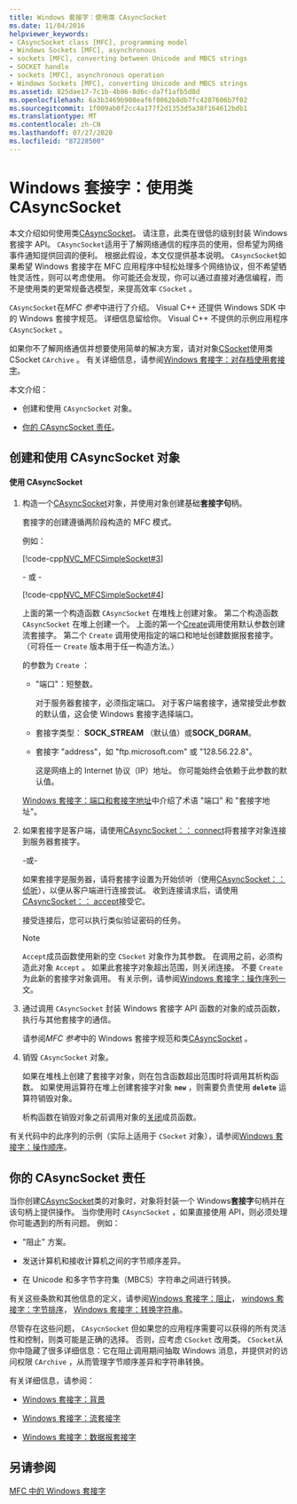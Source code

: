 ```yaml
---
title: Windows 套接字：使用类 CAsyncSocket
ms.date: 11/04/2016
helpviewer_keywords:
- CAsyncSocket class [MFC], programming model
- Windows Sockets [MFC], asynchronous
- sockets [MFC], converting between Unicode and MBCS strings
- SOCKET handle
- sockets [MFC], asynchronous operation
- Windows Sockets [MFC], converting Unicode and MBCS strings
ms.assetid: 825dae17-7c1b-4b86-8d6c-da7f1afb5d8d
ms.openlocfilehash: 6a3b3469b908eaf6f8062b8db7fc4287606b7f02
ms.sourcegitcommit: 1f009ab0f2cc4a177f2d1353d5a38f164612bdb1
ms.translationtype: MT
ms.contentlocale: zh-CN
ms.lasthandoff: 07/27/2020
ms.locfileid: "87228500"
---
```

# <a name="windows-sockets-using-class-casyncsocket"></a>Windows 套接字：使用类 CAsyncSocket

本文介绍如何使用类[CAsyncSocket](../mfc/reference/casyncsocket-class.md)。 请注意，此类在很低的级别封装 Windows 套接字 API。 `CAsyncSocket`适用于了解网络通信的程序员的使用，但希望为网络事件通知提供回调的便利。 根据此假设，本文仅提供基本说明。 `CAsyncSocket`如果希望 Windows 套接字在 MFC 应用程序中轻松处理多个网络协议，但不希望牺牲灵活性，则可以考虑使用。 你可能还会发现，你可以通过直接对通信编程，而不是使用类的更常规备选模型，来提高效率 `CSocket` 。

`CAsyncSocket`在*MFC 参考*中进行了介绍。 Visual C++ 还提供 Windows SDK 中的 Windows 套接字规范。 详细信息留给你。 Visual C++ 不提供的示例应用程序 `CAsyncSocket` 。

如果你不了解网络通信并想要使用简单的解决方案，请对对象[CSocket](../mfc/reference/csocket-class.md)使用类 CSocket `CArchive` 。 有关详细信息，请参阅[Windows 套接字：对存档使用套接字](../mfc/windows-sockets-using-sockets-with-archives.md)。

本文介绍：

- 创建和使用 `CAsyncSocket` 对象。

- [你的 CAsyncSocket 责任](#_core_your_responsibilities_with_casyncsocket)。

## <a name="creating-and-using-a-casyncsocket-object"></a><a name="_core_creating_and_using_a_casyncsocket_object"></a>创建和使用 CAsyncSocket 对象

#### <a name="to-use-casyncsocket"></a>使用 CAsyncSocket

1. 构造一个[CAsyncSocket](../mfc/reference/casyncsocket-class.md)对象，并使用对象创建基础**套接字句**柄。

   套接字的创建遵循两阶段构造的 MFC 模式。

   例如：

   [!code-cpp[NVC_MFCSimpleSocket#3](../mfc/codesnippet/cpp/windows-sockets-using-class-casyncsocket_1.cpp)]

     \- 或 -

   [!code-cpp[NVC_MFCSimpleSocket#4](../mfc/codesnippet/cpp/windows-sockets-using-class-casyncsocket_2.cpp)]

   上面的第一个构造函数 `CAsyncSocket` 在堆栈上创建对象。 第二个构造函数 `CAsyncSocket` 在堆上创建一个。 上面的第一个[Create](../mfc/reference/casyncsocket-class.md#create)调用使用默认参数创建流套接字。 第二个 `Create` 调用使用指定的端口和地址创建数据报套接字。 （可将任一 `Create` 版本用于任一构造方法。）

   的参数为 `Create` ：

   - "端口"：短整数。

      对于服务器套接字，必须指定端口。 对于客户端套接字，通常接受此参数的默认值，这会使 Windows 套接字选择端口。

   - 套接字类型： **SOCK_STREAM** （默认值）或**SOCK_DGRAM**。

   - 套接字 "address"，如 "ftp.microsoft.com" 或 "128.56.22.8"。

      这是网络上的 Internet 协议（IP）地址。 你可能始终会依赖于此参数的默认值。

   [Windows 套接字：端口和套接字地址](../mfc/windows-sockets-ports-and-socket-addresses.md)中介绍了术语 "端口" 和 "套接字地址"。

1. 如果套接字是客户端，请使用[CAsyncSocket：： connect](../mfc/reference/casyncsocket-class.md#connect)将套接字对象连接到服务器套接字。

     -或-

   如果套接字是服务器，请将套接字设置为开始侦听（使用[CAsyncSocket：：侦听](../mfc/reference/casyncsocket-class.md#listen)），以便从客户端进行连接尝试。 收到连接请求后，请使用[CAsyncSocket：： accept](../mfc/reference/casyncsocket-class.md#accept)接受它。

   接受连接后，您可以执行类似验证密码的任务。

    > [!NOTE]
    >  `Accept`成员函数使用新的空 `CSocket` 对象作为其参数。 在调用之前，必须构造此对象 `Accept` 。 如果此套接字对象超出范围，则关闭连接。 不要 `Create` 为此新的套接字对象调用。 有关示例，请参阅[Windows 套接字：操作序列一](../mfc/windows-sockets-sequence-of-operations.md)文。

1. 通过调用 `CAsyncSocket` 封装 Windows 套接字 API 函数的对象的成员函数，执行与其他套接字的通信。

   请参阅*MFC 参考*中的 Windows 套接字规范和类[CAsyncSocket](../mfc/reference/casyncsocket-class.md) 。

1. 销毁 `CAsyncSocket` 对象。

   如果在堆栈上创建了套接字对象，则在包含函数超出范围时将调用其析构函数。 如果使用运算符在堆上创建套接字对象 **`new`** ，则需要负责使用 **`delete`** 运算符销毁对象。

   析构函数在销毁对象之前调用对象的[关闭](../mfc/reference/casyncsocket-class.md#close)成员函数。

有关代码中的此序列的示例（实际上适用于 `CSocket` 对象），请参阅[Windows 套接字：操作顺序](../mfc/windows-sockets-sequence-of-operations.md)。

## <a name="your-responsibilities-with-casyncsocket"></a><a name="_core_your_responsibilities_with_casyncsocket"></a>你的 CAsyncSocket 责任

当你创建[CAsyncSocket](../mfc/reference/casyncsocket-class.md)类的对象时，对象将封装一个 Windows**套接字**句柄并在该句柄上提供操作。 当你使用时 `CAsyncSocket` ，如果直接使用 API，则必须处理你可能遇到的所有问题。 例如：

- "阻止" 方案。

- 发送计算机和接收计算机之间的字节顺序差异。

- 在 Unicode 和多字节字符集（MBCS）字符串之间进行转换。

有关这些条款和其他信息的定义，请参阅[Windows 套接字：阻止](../mfc/windows-sockets-blocking.md)， [windows 套接字：字节排序](../mfc/windows-sockets-byte-ordering.md)， [Windows 套接字：转换字符串](../mfc/windows-sockets-converting-strings.md)。

尽管存在这些问题， `CAsycnSocket` 但如果您的应用程序需要可以获得的所有灵活性和控制，则类可能是正确的选择。 否则，应考虑 `CSocket` 改用类。 `CSocket`从你中隐藏了很多详细信息：它在阻止调用期间抽取 Windows 消息，并提供对的访问权限 `CArchive` ，从而管理字节顺序差异和字符串转换。

有关详细信息，请参阅：

- [Windows 套接字：背景](../mfc/windows-sockets-background.md)

- [Windows 套接字：流套接字](../mfc/windows-sockets-stream-sockets.md)

- [Windows 套接字：数据报套接字](../mfc/windows-sockets-datagram-sockets.md)

## <a name="see-also"></a>另请参阅

[MFC 中的 Windows 套接字](../mfc/windows-sockets-in-mfc.md)
